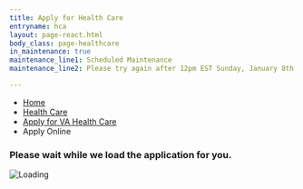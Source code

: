 ```yaml
---
title: Apply for Health Care
entryname: hca
layout: page-react.html
body_class: page-healthcare
in_maintenance: true
maintenance_line1: Scheduled Maintenance
maintenance_line2: Please try again after 12pm EST Sunday, January 8th.

---
```

<div id="main">
  <nav class="va-nav-breadcrumbs">
    <ul class="row va-nav-breadcrumbs-list" role="menubar" aria-label="Primary">
      <li><a href="/">Home</a></li>
      <li><a href="/healthcare/">Health Care</a></li>
      <li class="parent"><a href="/healthcare/apply/">Apply for VA Health Care</a></li>
      <li class="active">Apply Online</li>
    </ul>
  </nav>

  <div class="section">
    <div id="react-root">
      <div class="loading-message">
        <h3>Please wait while we load the application for you.</h3>
        <img src="/img/preloader-primary-darkest.gif" alt="Loading">
      </div>
    </div>
  </div>
  <!-- HCA Application End -->
</div>
